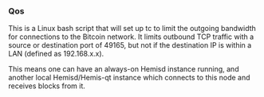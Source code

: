 ### Qos ###

This is a Linux bash script that will set up tc to limit the outgoing bandwidth for connections to the Bitcoin network. It limits outbound TCP traffic with a source or destination port of 49165, but not if the destination IP is within a LAN (defined as 192.168.x.x).

This means one can have an always-on Hemisd instance running, and another local Hemisd/Hemis-qt instance which connects to this node and receives blocks from it.
